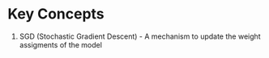 # Key Concepts
1. SGD (Stochastic Gradient Descent) - A mechanism to update the weight assigments of the model
